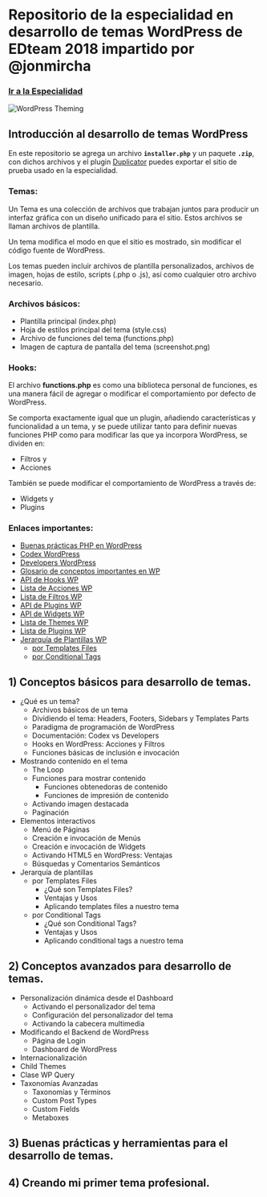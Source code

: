 # Repositorio de la especialidad en desarrollo de temas WordPress de EDteam 2018 impartido por @jonmircha

### [Ir a la Especialidad](https://ed.team/especialidades/wordpress-theming)

![WordPress Theming](https://ed.team/sites/default/files/2018-04/wordpress-theming-poster.jpg)

## Introducción al desarrollo de temas WordPress

En este repositorio se agrega un archivo **`installer.php`** y un paquete **`.zip`**, con dichos archivos y el plugin [Duplicator](https://wordpress.org/plugins/duplicator/) puedes exportar el sitio de prueba usado en la especialidad.

### Temas:

Un Tema es una colección de archivos que trabajan juntos para producir un interfaz gráfica con un diseño unificado para el sitio. Estos archivos se llaman archivos de plantilla.

Un tema modifica el modo en que el sitio es mostrado, sin modificar el código fuente de WordPress.

Los temas pueden incluir archivos de plantilla personalizados, archivos de imagen, hojas de estilo, scripts (.php o .js), así como cualquier otro archivo necesario.

### Archivos básicos:

* Plantilla principal (index.php)
* Hoja de estilos principal del tema (style.css)
* Archivo de funciones del tema (functions.php)
* Imagen de captura de pantalla del tema (screenshot.png)

### Hooks:

El archivo **functions.php**  es como una biblioteca personal de funciones, es una manera fácil de agregar o modificar el comportamiento por defecto de WordPress.

Se comporta exactamente igual que un plugin, añadiendo características y funcionalidad a un tema, y se puede utilizar tanto para definir nuevas funciones PHP como para modificar las que ya incorpora WordPress, se dividen en:

* Filtros y
* Acciones

También se puede modificar el comportamiento de WordPress a través de:

* Widgets y
* Plugins

### Enlaces importantes:

* [Buenas prácticas PHP en WordPress](https://make.wordpress.org/core/handbook/coding-standards/php/)
* [Codex WordPress](http://codex.wordpress.org/)
* [Developers WordPress](https://developer.wordpress.org/)
* [Glosario de conceptos importantes en WP](https://codex.wordpress.org/Glossary)
* [API de Hooks WP](http://codex.wordpress.org/Plugin_API/Hooks)
* [Lista de Acciones WP](http://codex.wordpress.org/Plugin_API/Action_Reference)
* [Lista de Filtros WP](http://codex.wordpress.org/Plugin_API/Filter_Reference)
* [API de Plugins WP](http://codex.wordpress.org/Plugin_API)
* [API de Widgets WP](https://codex.wordpress.org/Widgets_API)
* [Lista de Themes WP](https://wordpress.org/themes/)
* [Lista de Plugins WP](https://wordpress.org/plugins/)
* [Jerarquía de Plantillas WP](https://wphierarchy.com/)
  * [por Templates Files](https://developer.wordpress.org/themes/basics/template-hierarchy/)
  * [por Conditional Tags](https://codex.wordpress.org/Conditional_Tags)

## 1) Conceptos básicos para desarrollo de temas.

* ¿Qué es un tema?
  * Archivos básicos de un tema
  * Dividiendo el tema: Headers, Footers, Sidebars y Templates Parts
  * Paradigma de programación de WordPress
  * Documentación: Codex vs Developers
  * Hooks en WordPress: Acciones y Filtros
  * Funciones básicas de inclusión e invocación
* Mostrando contenido en el tema
  * The Loop
  * Funciones para mostrar contenido
    * Funciones obtenedoras de contenido
    *  Funciones de impresión de contenido
  * Activando imagen destacada
  * Paginación
* Elementos interactivos
  * Menú de Páginas
  * Creación e invocación de Menús
  * Creación e invocación de Widgets
  * Activando HTML5 en WordPress: Ventajas
  * Búsquedas y Comentarios Semánticos
* Jerarquía de plantillas
  * por Templates Files
    * ¿Qué son Templates Files?
    * Ventajas y Usos
    * Aplicando templates files a nuestro tema
  * por Conditional Tags
    * ¿Qué son Conditional Tags?
    * Ventajas y Usos
    * Aplicando conditional tags a nuestro tema

## 2) Conceptos avanzados para desarrollo de temas.

 * Personalización dinámica desde el Dashboard
    * Activando el personalizador del tema
    * Configuración del personalizador del tema
    * Activando la cabecera multimedia
  * Modificando el Backend de WordPress
    * Página de Login
    * Dashboard de WordPress
  * Internacionalización
  * Child Themes
  * Clase WP Query
  * Taxonomías Avanzadas
    * Taxonomías y Términos
    * Custom Post Types
    * Custom Fields
    * Metaboxes

## 3) Buenas prácticas y herramientas para el desarrollo de temas.
## 4) Creando mi primer tema profesional.
